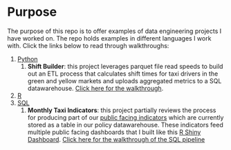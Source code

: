 # Purpose

The purpose of this repo is to offer examples of data engineering projects I have worked on. The repo holds examples in different languages I work with. Click the links below to read through walkthroughs:


1. [Python](https://github.com/datafaust/data-engineering-sample/tree/main/Python)
    1. **Shift Builder**: this project leverages parquet file read speeds to build out 
an ETL process that calculates shift times for taxi drivers in the green and yellow markets and uploads aggregated metrics to a SQL datawarehouse. [Click here for the walkthrough](https://github.com/datafaust/data-engineering-sample/blob/main/Python/shift_builder/walkthrough.md).
2. [R](https://github.com/datafaust/data-engineering-sample/tree/main/R)
3. [SQL](https://github.com/datafaust/data-engineering-sample/tree/main/Python)
    1. **Monthly Taxi Indicators**: this project partially reviews the process for producing part of our [public facing indicators](https://www1.nyc.gov/assets/tlc/downloads/csv/data_reports_monthly.csv) which are currently stored as a table in our policy datawarehouse. These indicators
    feed multiple public facing dashboards that I built like this [R Shiny Dashboard](https://tlcanalytics.shinyapps.io/tlc_fast_dash/). [Click here for the walkthrough of the SQL pipeline](https://github.com/datafaust/data-engineering-sample/blob/main/SQL/monthly_indicators/walkthrough.md) 
